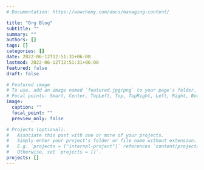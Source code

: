 ```yaml
---
# Documentation: https://wowchemy.com/docs/managing-content/

title: "Org Blog"
subtitle: ""
summary: ""
authors: []
tags: []
categories: []
date: 2022-06-12T12:51:31+06:00
lastmod: 2022-06-12T12:51:31+06:00
featured: false
draft: false

# Featured image
# To use, add an image named `featured.jpg/png` to your page's folder.
# Focal points: Smart, Center, TopLeft, Top, TopRight, Left, Right, BottomLeft, Bottom, BottomRight.
image:
  caption: ""
  focal_point: ""
  preview_only: false

# Projects (optional).
#   Associate this post with one or more of your projects.
#   Simply enter your project's folder or file name without extension.
#   E.g. `projects = ["internal-project"]` references `content/project/deep-learning/index.md`.
#   Otherwise, set `projects = []`.
projects: []
---
```

